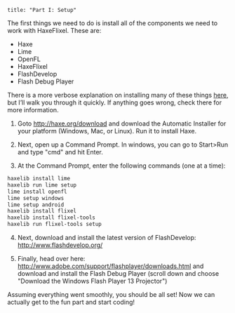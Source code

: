 ```
title: "Part I: Setup"
```

The first things we need to do is install all of the components we need to work with HaxeFlixel. These are:

* Haxe
* Lime
* OpenFL
* HaxeFlixel
* FlashDevelop
* Flash Debug Player

There is a more verbose explanation on installing many of these things [here](http://www.openfl.org/documentation/setup/),
but I’ll walk you through it quickly. If anything goes wrong, check there for more information.

1. Goto http://haxe.org/download and download the Automatic Installer for your platform (Windows, Mac, or Linux).
Run it to install Haxe.

2. Next, open up a Command Prompt. In windows, you can go to Start>Run and type "cmd" and hit Enter.

3. At the Command Prompt, enter the following commands (one at a time):

```bash
haxelib install lime
haxelib run lime setup
lime install openfl
lime setup windows
lime setup android
haxelib install flixel
haxelib install flixel-tools
haxelib run flixel-tools setup
```

4. Next, download and install the latest version of FlashDevelop: http://www.flashdevelop.org/

5. Finally, head over here: http://www.adobe.com/support/flashplayer/downloads.html and download and install the
Flash Debug Player (scroll down and choose "Download the Windows Flash Player 13 Projector")

Assuming everything went smoothly, you should be all set! Now we can actually get to the fun part and start coding!